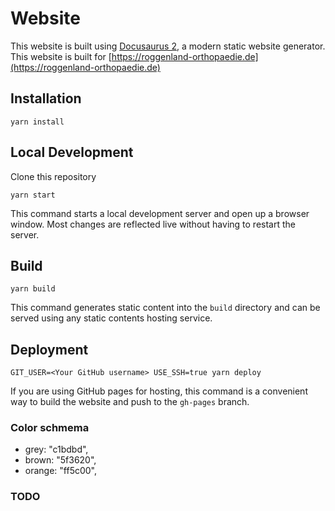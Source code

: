 # Website

This website is built using [Docusaurus 2](https://v2.docusaurus.io/), a modern static website generator.
This website is built for [https://roggenland-orthopaedie.de](https://roggenland-orthopaedie.de)

## Installation

```console
yarn install
```

## Local Development

Clone this repository

```console
yarn start
```

This command starts a local development server and open up a browser window. Most changes are reflected live without having to restart the server.

## Build

```console
yarn build
```

This command generates static content into the `build` directory and can be served using any static contents hosting service.

## Deployment

```console
GIT_USER=<Your GitHub username> USE_SSH=true yarn deploy
```

If you are using GitHub pages for hosting, this command is a convenient way to build the website and push to the `gh-pages` branch.

### Color schmema

- grey: "c1bdbd",
- brown: "5f3620",
- orange: "ff5c00",

### TODO
